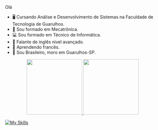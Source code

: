 Olá


* 🖥️ Cursando Análise e Desenvolvimento de Sistemas na Faculdade de Tecnologia de Guarulhos.
* 🦾 Sou formado em Mecatrônica.
* 💻 Sou formado em Técnico de Informática.
* 💬 Falante de inglês nivel avançado.
* 💬 Aprendendo francês.
* 🏡 Sou Brasileiro, moro em Guarulhos-SP.

<div align="center">
  <a href="https://github.com/Edmilson-Manoel">
  <img height="180em" src="https://github-readme-stats.vercel.app/api?username=Edmilson-Manoel&show_icons=true&theme=dracula&include_all_commits=true&count_private=true"/>
  <img height="180em" src="https://github-readme-stats.vercel.app/api/top-langs/?username=Edmilson-Manoel&layout=compact&langs_count=7&theme=dracula"/>
</div>

[![My Skills](https://skillicons.dev/icons?i=photoshop,illustrator,xd,figma,vscode,androidstudio,git,github,html,css,sass,bootstrap,tailwind,javascript,typescript,jquery,nodejs,expressjs,react,nextjs,vite,styledcomponents,tailwind,jest,webpack,apollo,graphql,java,cs,dotnet,docker,linux,md,prisma,sqlite,mysql,postgres,githubactions,heroku,netlify&theme=dark)](#)
